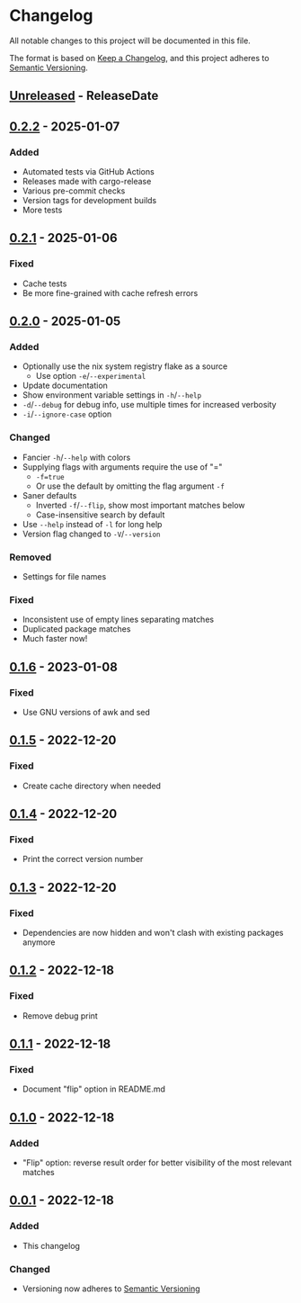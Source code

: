 # Changelog

All notable changes to this project will be documented in this file.

The format is based on [Keep a Changelog](https://keepachangelog.com/en/1.0.0/),
and this project adheres to [Semantic Versioning](https://semver.org/spec/v2.0.0.html).

<!-- next-header -->

## [Unreleased] - ReleaseDate

## [0.2.2] - 2025-01-07

### Added
- Automated tests via GitHub Actions
- Releases made with cargo-release
- Various pre-commit checks
- Version tags for development builds
- More tests

## [0.2.1] - 2025-01-06

### Fixed
- Cache tests
- Be more fine-grained with cache refresh errors

## [0.2.0] - 2025-01-05

### Added
- Optionally use the nix system registry flake as a source
  - Use option `-e`/`--experimental`
- Update documentation
- Show environment variable settings in `-h`/`--help`
- `-d`/`--debug` for debug info, use multiple times for increased verbosity
- `-i`/`--ignore-case` option

### Changed
- Fancier `-h`/`--help` with colors
- Supplying flags with arguments require the use of "="
  - `-f=true`
  - Or use the default by omitting the flag argument `-f`
- Saner defaults
  - Inverted `-f`/`--flip`, show most important matches below
  - Case-insensitive search by default
- Use `--help` instead of `-l` for long help
- Version flag changed to `-V`/`--version`

### Removed
- Settings for file names

### Fixed
- Inconsistent use of empty lines separating matches
- Duplicated package matches
- Much faster now!

## [0.1.6] - 2023-01-08

### Fixed
- Use GNU versions of awk and sed

## [0.1.5] - 2022-12-20

### Fixed
- Create cache directory when needed

## [0.1.4] - 2022-12-20

### Fixed
- Print the correct version number

## [0.1.3] - 2022-12-20

### Fixed
- Dependencies are now hidden and won't clash with existing packages anymore

## [0.1.2] - 2022-12-18

### Fixed
- Remove debug print

## [0.1.1] - 2022-12-18

### Fixed
- Document "flip" option in README.md

## [0.1.0] - 2022-12-18

### Added
- "Flip" option: reverse result order for better visibility of the most relevant matches

## [0.0.1] - 2022-12-18

### Added
- This changelog

### Changed

- Versioning now adheres to [Semantic Versioning](https://semver.org/spec/v2.0.0.html)

<!-- next-url -->
[Unreleased]: https://github.com/OleMussmann/Nix-Package-Search/compare/v0.2.2...development
[0.2.2]: https://github.com/OleMussmann/Nix-Package-Search/compare/v0.2.1...v0.2.2
[0.2.1]: https://github.com/OleMussmann/Nix-Package-Search/compare/v0.2.0...v0.2.1
[0.2.0]: https://github.com/OleMussmann/Nix-Package-Search/compare/v0.1.6...v0.2.0
[0.1.6]: https://github.com/OleMussmann/Nix-Package-Search/compare/v0.1.5...v0.1.6
[0.1.5]: https://github.com/OleMussmann/Nix-Package-Search/compare/v0.1.4...v0.1.5
[0.1.4]: https://github.com/OleMussmann/Nix-Package-Search/compare/v0.1.3...v0.1.4
[0.1.3]: https://github.com/OleMussmann/Nix-Package-Search/compare/v0.1.2...v0.1.3
[0.1.2]: https://github.com/OleMussmann/Nix-Package-Search/compare/v0.1.1...v0.1.2
[0.1.1]: https://github.com/OleMussmann/Nix-Package-Search/compare/v0.1.0...v0.1.1
[0.1.0]: https://github.com/OleMussmann/Nix-Package-Search/compare/v0.0.1...v0.1.0
[0.0.1]: https://github.com/OleMussmann/Nix-Package-Search/releases/tag/v0.0.1
